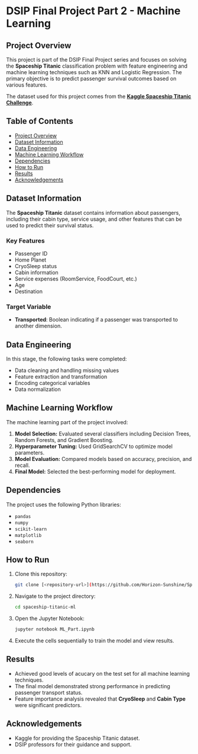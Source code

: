 # DSIP Final Project Part 2 - Machine Learning

## Project Overview
This project is part of the DSIP Final Project series and focuses on solving the **Spaceship Titanic** classification problem with feature engineering and machine learning techniques such as KNN and Logistic Regression. The primary objective is to predict passenger survival outcomes based on various features.

The dataset used for this project comes from the **[Kaggle Spaceship Titanic Challenge](https://www.kaggle.com/competitions/spaceship-titanic)**.

## Table of Contents
- [Project Overview](#project-overview)
- [Dataset Information](#dataset-information)
- [Data Engineering](#data-engineering)
- [Machine Learning Workflow](#machine-learning-workflow)
- [Dependencies](#dependencies)
- [How to Run](#how-to-run)
- [Results](#results)
- [Acknowledgements](#acknowledgements)

## Dataset Information
The **Spaceship Titanic** dataset contains information about passengers, including their cabin type, service usage, and other features that can be used to predict their survival status.

### Key Features
- Passenger ID
- Home Planet
- CryoSleep status
- Cabin information
- Service expenses (RoomService, FoodCourt, etc.)
- Age
- Destination

### Target Variable
- **Transported**: Boolean indicating if a passenger was transported to another dimension.

## Data Engineering
In this stage, the following tasks were completed:
- Data cleaning and handling missing values
- Feature extraction and transformation
- Encoding categorical variables
- Data normalization

## Machine Learning Workflow
The machine learning part of the project involved:
1. **Model Selection:** Evaluated several classifiers including Decision Trees, Random Forests, and Gradient Boosting.
2. **Hyperparameter Tuning:** Used GridSearchCV to optimize model parameters.
3. **Model Evaluation:** Compared models based on accuracy, precision, and recall.
4. **Final Model:** Selected the best-performing model for deployment.

## Dependencies
The project uses the following Python libraries:
- `pandas`
- `numpy`
- `scikit-learn`
- `matplotlib`
- `seaborn`

## How to Run
1. Clone this repository:
   ```bash
   git clone [<repository-url>](https://github.com/Horizon-Sunshine/Spaceship_Titanic_ML_Project)
   ```
2. Navigate to the project directory:
   ```bash
   cd spaceship-titanic-ml
   ```
3. Open the Jupyter Notebook:
   ```bash
   jupyter notebook ML_Part.ipynb
   ```
4. Execute the cells sequentially to train the model and view results.

## Results
- Achieved good levels of acucary on the test set for all machine learning techniques.
- The final model demonstrated strong performance in predicting passenger transport status.
- Feature importance analysis revealed that **CryoSleep** and **Cabin Type** were significant predictors.

## Acknowledgements
- Kaggle for providing the Spaceship Titanic dataset.
- DSIP professors for their guidance and support.

